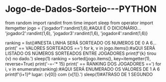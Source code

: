 # Jogo-de-Dados-Sorteio---PYTHON

from random import  randint
from time import sleep
from operator import itemgetter
jogo = {'jogador1':randint(1,6),#AQUI É O  DICIONÁRIO...
        'jogador2':randint(1,6),
        'jogador3':randint(1,6),
        'jogador4':randint(1,6)}

ranking = list()#NESTA LINHA SERÁ SORTEADO OS NUMEROS DE 0 A 6...
print('  == VALORES SORTEADOS ==')
for k, v in jogo.items():#aQUI SERÁ LISTADO OS NÚMEROS SORTEADOS ENTRE JOGADORES
    print(f'{k} tirou {v} no dado.')
    sleep(1)
ranking = sorted(jogo.items(), key=itemgetter(1), reverse=True)
print('-=-'* 15)
print('  == RANKING DOS JOGADORES ==')
for i, v in enumerate(ranking):#AQUI SERÁ ENUMERADO OS VALORES DE 1 A 6
    print(f'{i+1}º lugar: {v[0]} com {v[1]}.')
    sleep(1)#ATRASO DE 1 SEGUNDO
